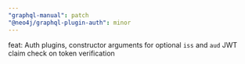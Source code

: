 ```yaml
---
"graphql-manual": patch
"@neo4j/graphql-plugin-auth": minor
---
```


feat: Auth plugins, constructor arguments for optional `iss` and `aud` JWT claim check on token verification
